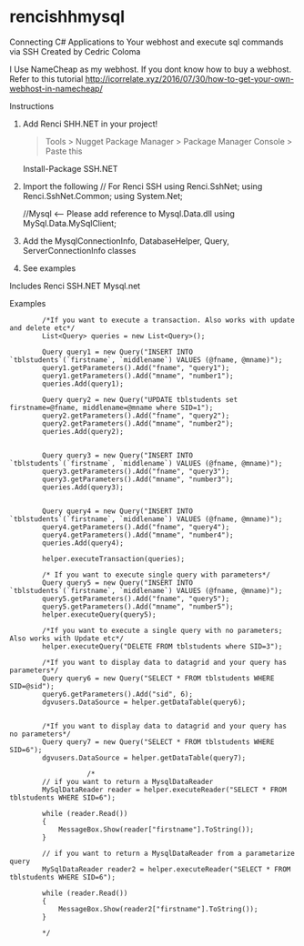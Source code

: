 # rencishhmysql
Connecting C# Applications to Your webhost and execute sql commands via SSH
Created by Cedric Coloma

I Use NameCheap as my webhost. If you dont know how to buy a webhost. Refer to this tutorial
http://icorrelate.xyz/2016/07/30/how-to-get-your-own-webhost-in-namecheap/

Instructions
1. Add Renci SHH.NET in your project! 
   >Tools > Nugget Package Manager > Package Manager Console > Paste this

   Install-Package SSH.NET

2. Import the following
   // For Renci SSH
   using Renci.SshNet;
   using Renci.SshNet.Common;
   using System.Net;

   //Mysql <-- Please add reference to Mysql.Data.dll
   using MySql.Data.MySqlClient;

3. Add the MysqlConnectionInfo, DatabaseHelper, Query, ServerConnectionInfo classes
4. See examples

Includes
Renci SSH.NET
Mysql.net

Examples


            /*If you want to execute a transaction. Also works with update and delete etc*/
            List<Query> queries = new List<Query>();

            Query query1 = new Query("INSERT INTO `tblstudents`(`firstname`, `middlename`) VALUES (@fname, @mname)");
            query1.getParameters().Add("fname", "query1");
            query1.getParameters().Add("mname", "number1");
            queries.Add(query1);

            Query query2 = new Query("UPDATE tblstudents set firstname=@fname, middlename=@mname where SID=1");
            query2.getParameters().Add("fname", "query2");
            query2.getParameters().Add("mname", "number2");
            queries.Add(query2);


            Query query3 = new Query("INSERT INTO `tblstudents`(`firstname`, `middlename`) VALUES (@fname, @mname)");
            query3.getParameters().Add("fname", "query3");
            query3.getParameters().Add("mname", "number3");
            queries.Add(query3);


            Query query4 = new Query("INSERT INTO `tblstudents`(`firstname`, `middlename`) VALUES (@fname, @mname)");
            query4.getParameters().Add("fname", "query4");
            query4.getParameters().Add("mname", "number4");
            queries.Add(query4);

            helper.executeTransaction(queries);

            /* If you want to execute single query with parameters*/
            Query query5 = new Query("INSERT INTO `tblstudents`(`firstname`, `middlename`) VALUES (@fname, @mname)");
            query5.getParameters().Add("fname", "query5");
            query5.getParameters().Add("mname", "number5");
            helper.executeQuery(query5);

            /*If you want to execute a single query with no parameters; Also works with Update etc*/
            helper.executeQuery("DELETE FROM tblstudents where SID=3");

            /*If you want to display data to datagrid and your query has parameters*/
            Query query6 = new Query("SELECT * FROM tblstudents WHERE SID=@sid");
            query6.getParameters().Add("sid", 6);
            dgvusers.DataSource = helper.getDataTable(query6);


            /*If you want to display data to datagrid and your query has no parameters*/
            Query query7 = new Query("SELECT * FROM tblstudents WHERE SID=6");
            dgvusers.DataSource = helper.getDataTable(query7);
            
                       /*
            // if you want to return a MysqlDataReader
            MySqlDataReader reader = helper.executeReader("SELECT * FROM tblstudents WHERE SID=6");

            while (reader.Read())
            {
                MessageBox.Show(reader["firstname"].ToString());
            }

            // if you want to return a MysqlDataReader from a parametarize query
            MySqlDataReader reader2 = helper.executeReader("SELECT * FROM tblstudents WHERE SID=6");

            while (reader.Read())
            {
                MessageBox.Show(reader2["firstname"].ToString());
            }

            */
            
            
    

